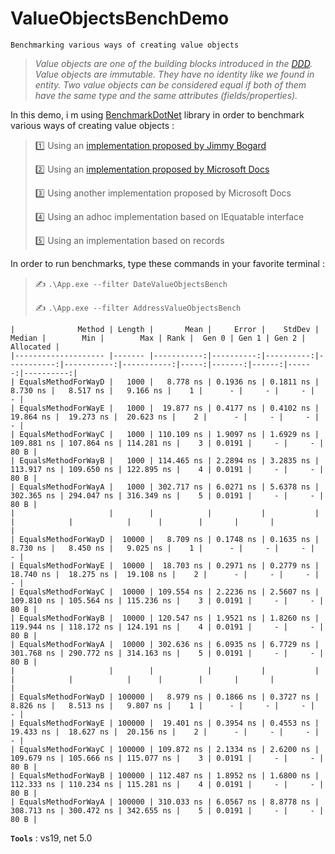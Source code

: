 # ValueObjectsBenchDemo
```
Benchmarking various ways of creating value objects
```

> *Value objects are one of the building blocks introduced in the [DDD](https://en.wikipedia.org/wiki/Domain-driven_design). Value objects are immutable. They have no identity like we found in entity. Two value objects can be considered equal if both of them have the same type and the same attributes (fields/properties).*

In this demo, i m using [BenchmarkDotNet](https://github.com/dotnet/BenchmarkDotNet) library in order to benchmark various ways of creating value objects :
>
> :one: Using an [implementation proposed by Jimmy Bogard](http://grabbagoft.blogspot.com/2007/06/generic-value-object-equality.html)
>
> :two: Using an [implementation proposed by Microsoft Docs](https://docs.microsoft.com/en-us/dotnet/architecture/microservices/microservice-ddd-cqrs-patterns/implement-value-objects#value-object-implementation-in-c)
>
> :three: Using another implementation proposed by Microsoft Docs
>
> :four: Using an adhoc implementation based on IEquatable interface
>
> :five: Using an implementation based on records
>



In order to run benchmarks, type these commands in your favorite terminal :
>
> :writing_hand: `.\App.exe --filter DateValueObjectsBench`
>
> :writing_hand: `.\App.exe --filter AddressValueObjectsBench`
>

```
|              Method | Length |       Mean |     Error |    StdDev |     Median |        Min |        Max | Rank |  Gen 0 | Gen 1 | Gen 2 | Allocated |
|-------------------- |------- |-----------:|----------:|----------:|-----------:|-----------:|-----------:|-----:|-------:|------:|------:|----------:|
| EqualsMethodForWayD |   1000 |   8.778 ns | 0.1936 ns | 0.1811 ns |   8.730 ns |   8.517 ns |   9.166 ns |    1 |      - |     - |     - |         - |
| EqualsMethodForWayE |   1000 |  19.877 ns | 0.4177 ns | 0.4102 ns |  19.864 ns |  19.273 ns |  20.623 ns |    2 |      - |     - |     - |         - |
| EqualsMethodForWayC |   1000 | 110.109 ns | 1.9097 ns | 1.6929 ns | 109.881 ns | 107.864 ns | 114.281 ns |    3 | 0.0191 |     - |     - |      80 B |
| EqualsMethodForWayB |   1000 | 114.465 ns | 2.2894 ns | 3.2835 ns | 113.917 ns | 109.650 ns | 122.895 ns |    4 | 0.0191 |     - |     - |      80 B |
| EqualsMethodForWayA |   1000 | 302.717 ns | 6.0271 ns | 5.6378 ns | 302.365 ns | 294.047 ns | 316.349 ns |    5 | 0.0191 |     - |     - |      80 B |
|                     |        |            |           |           |            |            |            |      |        |       |       |           |
| EqualsMethodForWayD |  10000 |   8.709 ns | 0.1748 ns | 0.1635 ns |   8.730 ns |   8.450 ns |   9.025 ns |    1 |      - |     - |     - |         - |
| EqualsMethodForWayE |  10000 |  18.703 ns | 0.2971 ns | 0.2779 ns |  18.740 ns |  18.275 ns |  19.108 ns |    2 |      - |     - |     - |         - |
| EqualsMethodForWayC |  10000 | 109.554 ns | 2.2236 ns | 2.5607 ns | 109.810 ns | 105.564 ns | 115.236 ns |    3 | 0.0191 |     - |     - |      80 B |
| EqualsMethodForWayB |  10000 | 120.547 ns | 1.9521 ns | 1.8260 ns | 119.944 ns | 118.172 ns | 124.191 ns |    4 | 0.0191 |     - |     - |      80 B |
| EqualsMethodForWayA |  10000 | 302.636 ns | 6.0935 ns | 6.7729 ns | 301.768 ns | 290.772 ns | 314.163 ns |    5 | 0.0191 |     - |     - |      80 B |
|                     |        |            |           |           |            |            |            |      |        |       |       |           |
| EqualsMethodForWayD | 100000 |   8.979 ns | 0.1866 ns | 0.3727 ns |   8.826 ns |   8.513 ns |   9.807 ns |    1 |      - |     - |     - |         - |
| EqualsMethodForWayE | 100000 |  19.401 ns | 0.3954 ns | 0.4553 ns |  19.433 ns |  18.627 ns |  20.156 ns |    2 |      - |     - |     - |         - |
| EqualsMethodForWayC | 100000 | 109.872 ns | 2.1334 ns | 2.6200 ns | 109.679 ns | 105.666 ns | 115.077 ns |    3 | 0.0191 |     - |     - |      80 B |
| EqualsMethodForWayB | 100000 | 112.487 ns | 1.8952 ns | 1.6800 ns | 112.333 ns | 110.234 ns | 115.281 ns |    4 | 0.0191 |     - |     - |      80 B |
| EqualsMethodForWayA | 100000 | 310.033 ns | 6.0567 ns | 8.8778 ns | 308.713 ns | 300.472 ns | 342.655 ns |    5 | 0.0191 |     - |     - |      80 B |
```

**`Tools`** : vs19, net 5.0
